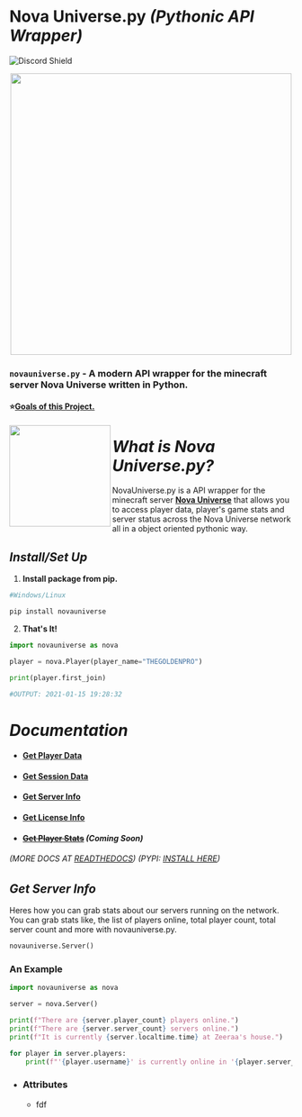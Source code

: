 # Nova Universe.py *(Pythonic API Wrapper)*

![Discord Shield](https://discordapp.com/api/guilds/692764975902752871/widget.png?style=shield)

<p align="center">
 <img src="https://user-images.githubusercontent.com/66202304/147414615-4a410681-0e02-41e3-88cd-3d28d4bf6898.png" width="500" />
</p>

### ``novauniverse.py`` - A modern API wrapper for the minecraft server Nova Universe written in Python.

#### ⭐[Goals of this Project.](https://github.com/NovaUniverse/NovaUniverse.py/projects/1)

<p align="right">
 <img align="left" src="https://media.discordapp.net/attachments/710019553098465320/895037951443107860/Untitled_Artwork_4_1.png" width="180" />
 
 # *What is Nova Universe.py?*
 NovaUniverse.py is a API wrapper for the minecraft server **[Nova Universe](https://novauniverse.net/)** that allows you to access player data, player's game stats and server status across the Nova Universe network all in a object oriented pythonic way.
</p>

## *Install/Set Up*
1. **Install package from pip.**
```sh
#Windows/Linux

pip install novauniverse
```
2. **That's It!** 
```python
import novauniverse as nova

player = nova.Player(player_name="THEGOLDENPRO")

print(player.first_join)

#OUTPUT: 2021-01-15 19:28:32
```

# *Documentation*

* #### [Get Player Data](https://novauniversepy.readthedocs.io/en/latest/#get-player-data)
* #### [Get Session Data](https://novauniversepy.readthedocs.io/en/latest/#get-session-data)
* #### [Get Server Info](#get-server-info)
* #### [Get License Info]()
* #### ~~[Get Player Stats]()~~ *(Coming Soon)*

###### (MORE DOCS AT [READTHEDOCS](http://novauniversepy.readthedocs.io/)) (PYPI: [INSTALL HERE](https://pypi.org/project/novauniverse/))

## *Get Server Info*

Heres how you can grab stats about our servers running on the network. You can grab stats like, the list of players online, total player count, total server count and more with novauniverse.py.

```python
novauniverse.Server()
```
### An Example
```python
import novauniverse as nova

server = nova.Server()

print(f"There are {server.player_count} players online.")
print(f"There are {server.server_count} servers online.")
print(f"It is currently {server.localtime.time} at Zeeraa's house.")

for player in server.players:
    print(f"'{player.username}' is currently online in '{player.server_name_}'.")
```

* ### Attributes
    * fdf